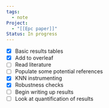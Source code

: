 ```yaml
---
tags:
  - note
Project:
  - "[[Epc paper]]"
Status: In progress
---
```

- [x] Basic results tables
- [x] Add to overleaf
- [ ] Read literature
- [ ] Populate some potential references
- [x] KNN instrumenting
- [x] Robustness checks
- [ ] Begin writing up results
- [ ] Look at quantification of results